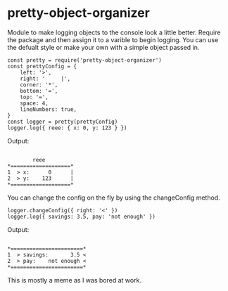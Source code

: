 # pretty-object-organizer

Module to make logging objects to the console look a little better.
Require the package and then assign it to a varible to begin logging.
You can use the defualt style or make your own with a simple object passed in.
```
const pretty = require('pretty-object-organizer')
const prettyConfig = {
	left: '>',
	right: '     |',
	corner: '*',
	bottom: '=',
	top: '=',
	space: 4,
	lineNumbers: true,
}
const logger = pretty(prettyConfig)
logger.log({ reee: { x: 0, y: 123 } })
```
Output:
```

        reee
*===================*
1  > x:      0      |
2  > y:    123      |
*===================*

```
You can change the config on the fly by using the changeConfig method.
```
logger.changeConfig({ right: '<' })
logger.log({ savings: 3.5, pay: 'not enough' })
```
Output:
```

*=======================*
1  > savings:       3.5 <
2  > pay:    not enough <
*=======================*

```
This is mostly a meme as I was bored at work.
